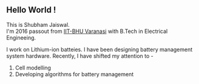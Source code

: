 
## Hello World !

This is Shubham Jaiswal.  
I'm 2016 passout from [IIT-BHU Varanasi](https://www.iitbhu.ac.in/) with B.Tech in Electrical Engineeing.  

I work on Lithium-ion batteies. I have been designing battery management system hardware. Recently, I have shifted my attention to -
1. Cell modelling
2. Developing algorithms for battery management

